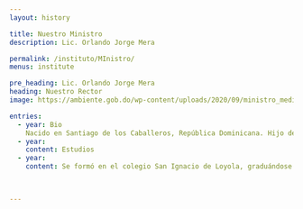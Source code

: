 ```yaml
---
layout: history

title: Nuestro Ministro
description: Lic. Orlando Jorge Mera

permalink: /instituto/MInistro/
menus: institute

pre_heading: Lic. Orlando Jorge Mera
heading: Nuestro Rector
image: https://ambiente.gob.do/wp-content/uploads/2020/09/ministro_medioambiente_ojm-200x300.jpeg

entries:
  - year: Bio
    Nacido en Santiago de los Caballeros, República Dominicana. Hijo del expresidente Salvador Jorge Blanco y de doña Asela Altagracia Mera Checo.
  - year: 
    content: Estudios
  - year: 
    content: Se formó en el colegio San Ignacio de Loyola, graduándose en el año 1984. Posteriormente, en el 1991, se licenció en Derecho, Summa Cum Laude, en la Pontificia Universidad Católica Madre y Maestra (PUCMM), casa de altos estudios donde ha fungido como docente en las materias de Derecho Mediático; Derecho Administrativo e Introducción al Derecho, mismas ramas que ha impartido en la Universidad Iberoamericana (UNIBE).

    

---    
```


